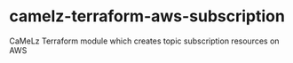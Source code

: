 # camelz-terraform-aws-subscription
CaMeLz Terraform module which creates topic subscription resources on AWS
